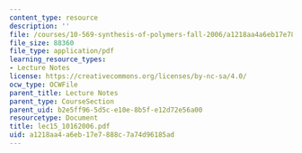 ```yaml
---
content_type: resource
description: ''
file: /courses/10-569-synthesis-of-polymers-fall-2006/a1218aa4a6eb17e7888c7a74d96185ad_lec15_10162006.pdf
file_size: 88360
file_type: application/pdf
learning_resource_types:
- Lecture Notes
license: https://creativecommons.org/licenses/by-nc-sa/4.0/
ocw_type: OCWFile
parent_title: Lecture Notes
parent_type: CourseSection
parent_uid: b2e5ff96-5d5c-e10e-8b5f-e12d72e56a00
resourcetype: Document
title: lec15_10162006.pdf
uid: a1218aa4-a6eb-17e7-888c-7a74d96185ad
---
```

